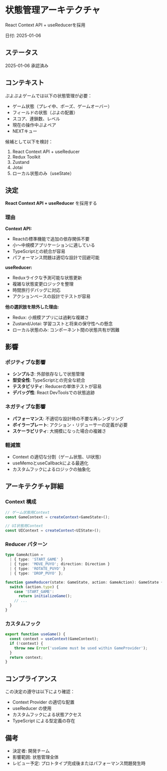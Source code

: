 # 状態管理アーキテクチャ

React Context API + useReducerを採用

日付: 2025-01-06

## ステータス

2025-01-06 承認済み

## コンテキスト

ぷよぷよゲームでは以下の状態管理が必要：

- ゲーム状態（プレイ中、ポーズ、ゲームオーバー）
- フィールドの状態（ぷよの配置）
- スコア、連鎖数、レベル
- 現在の操作中ぷよペア
- NEXTキュー

候補として以下を検討：

1. React Context API + useReducer
2. Redux Toolkit
3. Zustand
4. Jotai
5. ローカル状態のみ（useState）

## 決定

**React Context API + useReducer** を採用する

### 理由

**Context API:**

- Reactの標準機能で追加の依存関係不要
- 小〜中規模アプリケーションに適している
- TypeScriptとの統合が容易
- パフォーマンス問題は適切な設計で回避可能

**useReducer:**

- Reduxライクな予測可能な状態更新
- 複雑な状態変更ロジックを整理
- 時間旅行デバッグに対応
- アクションベースの設計でテストが容易

**他の選択肢を除外した理由:**

- Redux: 小規模アプリには過剰な複雑さ
- Zustand/Jotai: 学習コストと将来の保守性への懸念
- ローカル状態のみ: コンポーネント間の状態共有が困難

## 影響

### ポジティブな影響

- **シンプルさ**: 外部依存なしで状態管理
- **型安全性**: TypeScriptとの完全な統合
- **テスタビリティ**: Reducerの単体テストが容易
- **デバッグ性**: React DevToolsでの状態追跡

### ネガティブな影響

- **パフォーマンス**: 不適切な設計時の不要な再レンダリング
- **ボイラープレート**: アクション・リデューサーの定義が必要
- **スケーラビリティ**: 大規模になった場合の複雑さ

### 軽減策

- Context の適切な分割（ゲーム状態、UI状態）
- useMemoとuseCallbackによる最適化
- カスタムフックによるロジックの抽象化

## アーキテクチャ詳細

### Context 構成

```typescript
// ゲーム状態用Context
const GameContext = createContext<GameState>();

// UI状態用Context  
const UIContext = createContext<UIState>();
```

### Reducer パターン

```typescript
type GameAction = 
  | { type: 'START_GAME' }
  | { type: 'MOVE_PUYO'; direction: Direction }
  | { type: 'ROTATE_PUYO' }
  | { type: 'DROP_PUYO' };

function gameReducer(state: GameState, action: GameAction): GameState {
  switch (action.type) {
    case 'START_GAME':
      return initializeGame();
    // ...
  }
}
```

### カスタムフック

```typescript
export function useGame() {
  const context = useContext(GameContext);
  if (!context) {
    throw new Error('useGame must be used within GameProvider');
  }
  return context;
}
```

## コンプライアンス

この決定の遵守は以下により確認：

- Context Provider の適切な配置
- useReducer の使用
- カスタムフックによる状態アクセス
- TypeScript による型定義の存在

## 備考

- 決定者: 開発チーム
- 影響範囲: 状態管理全体
- レビュー予定: プロトタイプ完成後またはパフォーマンス問題発生時